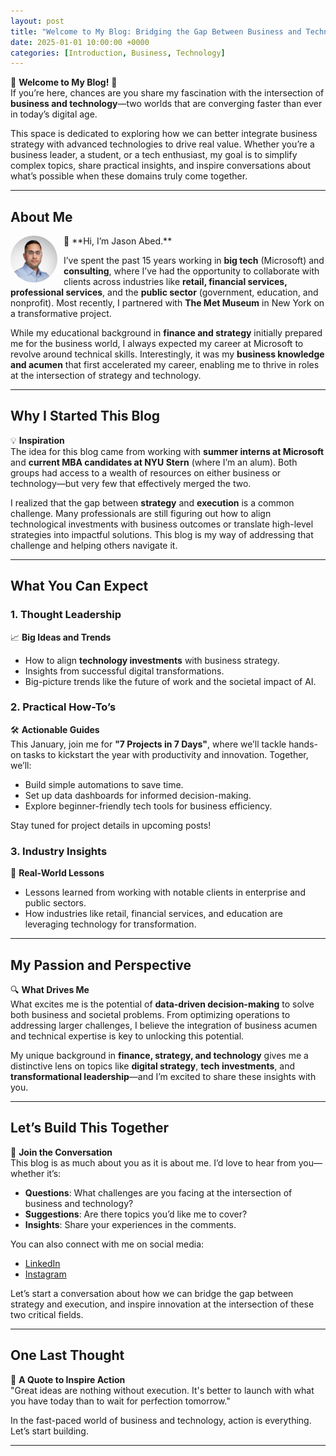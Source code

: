```yaml
---
layout: post
title: "Welcome to My Blog: Bridging the Gap Between Business and Technology"
date: 2025-01-01 10:00:00 +0000
categories: [Introduction, Business, Technology]
---
```


🌟 **Welcome to My Blog!** 🌟  
If you’re here, chances are you share my fascination with the intersection of **business and technology**—two worlds that are converging faster than ever in today’s digital age.

This space is dedicated to exploring how we can better integrate business strategy with advanced technologies to drive real value. Whether you’re a business leader, a student, or a tech enthusiast, my goal is to simplify complex topics, share practical insights, and inspire conversations about what’s possible when these domains truly come together.

---

## **About Me**
<img src="../_site/about/headshot.jpeg" alt="Jason Abed Headshot" style="width: 75px; height: 75px; border-radius: 50%; float: left; margin-right: 10px;" /> 
👔 **Hi, I’m Jason Abed.**  

I’ve spent the past 15 years working in **big tech** (Microsoft) and **consulting**, where I’ve had the opportunity to collaborate with clients across industries like **retail, financial services, professional services**, and the **public sector** (government, education, and nonprofit). Most recently, I partnered with **The Met Museum** in New York on a transformative project.

While my educational background in **finance and strategy** initially prepared me for the business world, I always expected my career at Microsoft to revolve around technical skills. Interestingly, it was my **business knowledge and acumen** that first accelerated my career, enabling me to thrive in roles at the intersection of strategy and technology.

---

## **Why I Started This Blog**

💡 **Inspiration**  
The idea for this blog came from working with **summer interns at Microsoft** and **current MBA candidates at NYU Stern** (where I’m an alum). Both groups had access to a wealth of resources on either business or technology—but very few that effectively merged the two.

I realized that the gap between **strategy** and **execution** is a common challenge. Many professionals are still figuring out how to align technological investments with business outcomes or translate high-level strategies into impactful solutions. This blog is my way of addressing that challenge and helping others navigate it.

---

## **What You Can Expect**

### **1. Thought Leadership**
📈 **Big Ideas and Trends**  
- How to align **technology investments** with business strategy.
- Insights from successful digital transformations.
- Big-picture trends like the future of work and the societal impact of AI.

### **2. Practical How-To’s**
🛠️ **Actionable Guides**  
This January, join me for **"7 Projects in 7 Days"**, where we’ll tackle hands-on tasks to kickstart the year with productivity and innovation. Together, we’ll:
- Build simple automations to save time.
- Set up data dashboards for informed decision-making.
- Explore beginner-friendly tech tools for business efficiency.

Stay tuned for project details in upcoming posts!

### **3. Industry Insights**
🏢 **Real-World Lessons**  
- Lessons learned from working with notable clients in enterprise and public sectors.
- How industries like retail, financial services, and education are leveraging technology for transformation.

---

## **My Passion and Perspective**

🔍 **What Drives Me**  
What excites me is the potential of **data-driven decision-making** to solve both business and societal problems. From optimizing operations to addressing larger challenges, I believe the integration of business acumen and technical expertise is key to unlocking this potential.

My unique background in **finance, strategy, and technology** gives me a distinctive lens on topics like **digital strategy**, **tech investments**, and **transformational leadership**—and I’m excited to share these insights with you.

---

## **Let’s Build This Together**

🤝 **Join the Conversation**  
This blog is as much about you as it is about me. I’d love to hear from you—whether it’s:
- **Questions**: What challenges are you facing at the intersection of business and technology?
- **Suggestions**: Are there topics you’d like me to cover?
- **Insights**: Share your experiences in the comments.

You can also connect with me on social media:
- [LinkedIn](https://linkedin.com/in/jasonabed)
- [Instagram](https://instagram.com/jason_abed)

Let’s start a conversation about how we can bridge the gap between strategy and execution, and inspire innovation at the intersection of these two critical fields.

---

## **One Last Thought**

🚀 **A Quote to Inspire Action**  
"Great ideas are nothing without execution. It's better to launch with what you have today than to wait for perfection tomorrow."

In the fast-paced world of business and technology, action is everything. Let’s start building.

---
